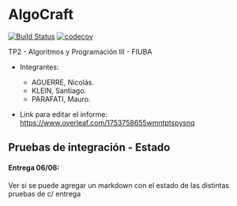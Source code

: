 # AlgoCraft
[![Build Status](https://travis-ci.com/mauro7x/AlgoCraft.svg?token=SDeNpfsPsB4y5FW5rPH9&branch=master)](https://travis-ci.com/mauro7x/AlgoCraft) [![codecov](https://codecov.io/gh/mauro7x/AlgoCraft/branch/master/graph/badge.svg)](https://codecov.io/gh/mauro7x/AlgoCraft)

TP2 - Algoritmos y Programación III - FIUBA

- Integrantes:
  - AGUERRE, Nicolás.
  - KLEIN, Santiago.
  - PARAFATI, Mauro.

- Link para editar el informe: https://www.overleaf.com/1753758655wmntptspysnq

## Pruebas de integración - Estado

#### Entrega 06/06:
Ver si se puede agregar un markdown con el estado de las distintas pruebas de c/ entrega
